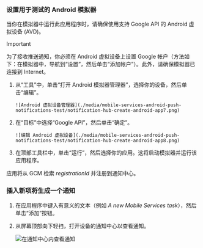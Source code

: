 
### 设置用于测试的 Android 模拟器
当你在模拟器中运行此应用程序时，请确保使用支持 Google API 的 Android 虚拟设备 (AVD)。

> [!IMPORTANT]
>为了接收推送通知，你必须在 Android 虚拟设备上设置 Google 帐户（方法如下：在模拟器中，导航到“设置”，然后单击“添加帐户”）。此外，请确保模拟器已连接到 Internet。

1. 从“工具”中，单击“打开 Android 模拟器管理器”，选择你的设备，然后单击“编辑”。

       ![Android 虚拟设备管理器](./media/mobile-services-android-push-notifications-test/notification-hub-create-android-app7.png)

2. 在“目标”中选择“Google API”，然后单击“确定”。

       ![编辑 Android 虚拟设备](./media/mobile-services-android-push-notifications-test/notification-hub-create-android-app8.png)

3. 在顶部工具栏中，单击“运行”，然后选择你的应用。这将启动模拟器并运行该应用程序。

  应用将从 GCM 检索 *registrationId* 并注册到通知中心。

### 插入新项将生成一个通知

1. 在应用程序中键入有意义的文本（例如 _A new Mobile Services task_），然后单击“添加”按钮。

2. 从屏幕顶部向下轻扫，打开设备的通知中心以查看通知。

    ![在通知中心内查看通知](./media/mobile-services-android-push-notifications-test/notification-area-received.png)

<!---HONumber=71-->